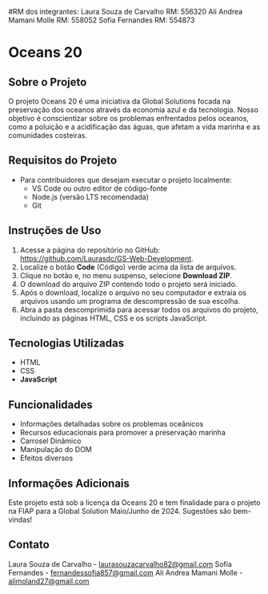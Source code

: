 #RM dos integrantes:
Laura Souza de Carvalho RM: 556320
Ali Andrea Mamani Molle RM: 558052
Sofia Fernandes RM: 554873

# Oceans 20 

## Sobre o Projeto
O projeto Oceans 20 é uma iniciativa da Global Solutions focada na preservação dos oceanos através da economia azul e da tecnologia. Nosso objetivo é conscientizar sobre os problemas enfrentados pelos oceanos, como a poluição e a acidificação das águas, que afetam a vida marinha e as comunidades costeiras.

## Requisitos do Projeto
- Para contribuidores que desejam executar o projeto localmente:
  - VS Code ou outro editor de código-fonte
  - Node.js (versão LTS recomendada)
  - Git

## Instruções de Uso
1. Acesse a página do repositório no GitHub: https://github.com/Laurasdc/GS-Web-Development.
2. Localize o botão **Code** (Código) verde acima da lista de arquivos.
3. Clique no botão e, no menu suspenso, selecione **Download ZIP**.
4. O download do arquivo ZIP contendo todo o projeto será iniciado.
5. Após o download, localize o arquivo no seu computador e extraia os arquivos usando um programa de descompressão de sua escolha.
6. Abra a pasta descomprimida para acessar todos os arquivos do projeto, incluindo as páginas HTML, CSS e os scripts JavaScript.

## Tecnologias Utilizadas
- HTML
- CSS
- **JavaScript**

## Funcionalidades
- Informações detalhadas sobre os problemas oceânicos
- Recursos educacionais para promover a preservação marinha
- Carrosel Dinâmico
- Manipulação do DOM
- Efeitos diversos

## Informações Adicionais
Este projeto está sob a licença da Oceans 20 e tem finalidade para o projeto na FIAP para a Global Solution Maio/Junho de 2024. Sugestões são bem-vindas!

## Contato
Laura Souza de Carvalho - laurasouzacarvalho82@gmail.com
Sofia Fernandes - fernandessofia857@gmail.com
Ali Andrea Mamani Molle - alimoland27@gmail.com

